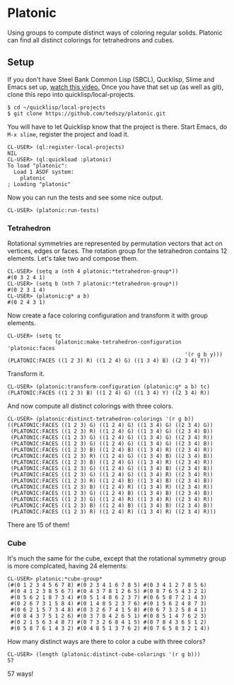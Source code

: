 # Platonic
Using groups to compute distinct ways of coloring regular solids. Platonic can find all distinct colorings for tetrahedrons and cubes. 

## Setup
If you don't have Steel Bank Common Lisp (SBCL), Qucklisp, Slime
and Emacs set up, [watch this video.](https://www.youtube.com/watch?v=VnWVu8VVDbI) Once you have that set up (as well as git), clone this repo into quicklisp/local-projects.

```
$ cd ~/quicklisp/local-projects
$ git clone https://github.com/tedszy/platonic.git
```

You will have to let Quicklisp know that the project is there. Start Emacs, do ```M-x slime```, register the project and load it.

```
CL-USER> (ql:register-local-projects)
NIL
CL-USER> (ql:quickload :platonic)
To load "platonic":
  Load 1 ASDF system:
    platonic
; Loading "platonic"
```

Now you can run the tests and see some nice output.

```
CL-USER> (platonic:run-tests)
```

### Tetrahedron
Rotational symmetries are represented by permutation vectors that act on vertices, edges or faces. The rotation group for the tetrahedron contains 12 elements. Let's take two and compose them.

```
CL-USER> (setq a (nth 4 platonic:*tetrahedron-group*))
#(0 3 2 4 1)
CL-USER> (setq b (nth 7 platonic:*tetrahedron-group*))
#(0 2 3 1 4)
CL-USER> (platonic:g* a b)
#(0 2 4 3 1)
```

Now create a face coloring configuration and transform it with group elements.

```
CL-USER> (setq tc 
	           (platonic:make-tetrahedron-configuration 'platonic:faces 
			                                            '(r g b y)))
(PLATONIC:FACES ((1 2 3) R) ((1 2 4) G) ((1 3 4) B) ((2 3 4) Y))
```

Transform it.

```
CL-USER> (platonic:transform-configuration (platonic:g* a b) tc)
(PLATONIC:FACES ((1 2 3) B) ((1 2 4) G) ((1 3 4) Y) ((2 3 4) R))
```

And now compute all distinct colorings with three colors.

```
CL-USER> (platonic:distinct-tetrahedron-colorings '(r g b))
((PLATONIC:FACES ((1 2 3) G) ((1 2 4) G) ((1 3 4) G) ((2 3 4) G))
 (PLATONIC:FACES ((1 2 3) R) ((1 2 4) G) ((1 3 4) G) ((2 3 4) B))
 (PLATONIC:FACES ((1 2 3) G) ((1 2 4) G) ((1 3 4) G) ((2 3 4) R))
 (PLATONIC:FACES ((1 2 3) G) ((1 2 4) G) ((1 3 4) G) ((2 3 4) B))
 (PLATONIC:FACES ((1 2 3) B) ((1 2 4) B) ((1 3 4) R) ((2 3 4) R))
 (PLATONIC:FACES ((1 2 3) R) ((1 2 4) G) ((1 3 4) B) ((2 3 4) B))
 (PLATONIC:FACES ((1 2 3) B) ((1 2 4) G) ((1 3 4) R) ((2 3 4) R))
 (PLATONIC:FACES ((1 2 3) G) ((1 2 4) G) ((1 3 4) B) ((2 3 4) B))
 (PLATONIC:FACES ((1 2 3) G) ((1 2 4) G) ((1 3 4) R) ((2 3 4) R))
 (PLATONIC:FACES ((1 2 3) R) ((1 2 4) B) ((1 3 4) B) ((2 3 4) B))
 (PLATONIC:FACES ((1 2 3) B) ((1 2 4) R) ((1 3 4) R) ((2 3 4) R))
 (PLATONIC:FACES ((1 2 3) G) ((1 2 4) B) ((1 3 4) B) ((2 3 4) B))
 (PLATONIC:FACES ((1 2 3) G) ((1 2 4) R) ((1 3 4) R) ((2 3 4) R))
 (PLATONIC:FACES ((1 2 3) B) ((1 2 4) B) ((1 3 4) B) ((2 3 4) B))
 (PLATONIC:FACES ((1 2 3) R) ((1 2 4) R) ((1 3 4) R) ((2 3 4) R)))
```

There are 15 of them!


### Cube
It's much the same for the cube, except that the rotational symmetry group is more complcated, having 24 elements:

```
CL-USER> platonic:*cube-group*
(#(0 1 2 3 4 5 6 7 8) #(0 2 3 4 1 6 7 8 5) #(0 3 4 1 2 7 8 5 6)
 #(0 4 1 2 3 8 5 6 7) #(0 4 3 7 8 1 2 6 5) #(0 8 7 6 5 4 3 2 1)
 #(0 5 6 2 1 8 7 3 4) #(0 5 1 4 8 6 2 3 7) #(0 6 5 8 7 2 1 4 3)
 #(0 2 6 7 3 1 5 8 4) #(0 1 4 8 5 2 3 7 6) #(0 1 5 6 2 4 8 7 3)
 #(0 6 2 1 5 7 3 4 8) #(0 3 2 6 7 4 1 5 8) #(0 6 7 3 2 5 8 4 1)
 #(0 8 4 3 7 5 1 2 6) #(0 3 7 8 4 2 6 5 1) #(0 8 5 1 4 7 6 2 3)
 #(0 2 1 5 6 3 4 8 7) #(0 7 3 2 6 8 4 1 5) #(0 7 8 4 3 6 5 1 2)
 #(0 5 8 7 6 1 4 3 2) #(0 4 8 5 1 3 7 6 2) #(0 7 6 5 8 3 2 1 4)) 
```

How many distinct ways are there to color a cube with three colors?

```
CL-USER> (length (platonic:distinct-cube-colorings '(r g b)))
57
```

57 ways! 

